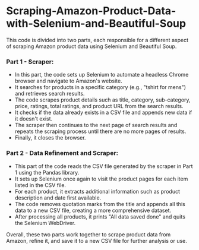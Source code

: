 # Scraping-Amazon-Product-Data-with-Selenium-and-Beautiful-Soup

<p>This code is divided into two parts, each responsible for a different aspect of scraping Amazon product data using Selenium and Beautiful Soup.</p>

<h3>Part 1 - Scraper:</h3>

<ul>
  <li>In this part, the code sets up Selenium to automate a headless Chrome browser and navigate to Amazon's website.</li>
  <li>It searches for products in a specific category (e.g., "tshirt for mens") and retrieves search results.</li>
  <li>The code scrapes product details such as title, category, sub-category, price, ratings, total ratings, and product URL from the search results.</li>
  <li>It checks if the data already exists in a CSV file and appends new data if it doesn't exist.</li>
  <li>The scraper then continues to the next page of search results and repeats the scraping process until there are no more pages of results.</li>
  <li>Finally, it closes the browser.</li>
</ul>

<h3>Part 2 - Data Refinement and Scraper:</h3>

<ul>
  <li>This part of the code reads the CSV file generated by the scraper in Part 1 using the Pandas library.</li>
  <li>It sets up Selenium once again to visit the product pages for each item listed in the CSV file.</li>
  <li>For each product, it extracts additional information such as product description and date first available.</li>
  <li>The code removes quotation marks from the title and appends all this data to a new CSV file, creating a more comprehensive dataset.</li>
  <li>After processing all products, it prints "All data saved done" and quits the Selenium WebDriver.</li>
</ul>

<p>Overall, these two parts work together to scrape product data from Amazon, refine it, and save it to a new CSV file for further analysis or use.</p>
